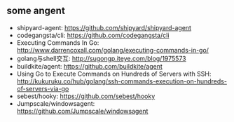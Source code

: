 some angent
---

- shipyard-agent: https://github.com/shipyard/shipyard-agent
- codegangsta/cli: https://github.com/codegangsta/cli
- Executing Commands In Go: http://www.darrencoxall.com/golang/executing-commands-in-go/
- golang与shell交互: http://sugongp.iteye.com/blog/1975573
- buildkite/agent: https://github.com/buildkite/agent
- Using Go to Execute Commands on Hundreds of Servers with SSH: http://kukuruku.co/hub/golang/ssh-commands-execution-on-hundreds-of-servers-via-go
- sebest/hooky: https://github.com/sebest/hooky
- Jumpscale/windowsagent: https://github.com/Jumpscale/windowsagent
